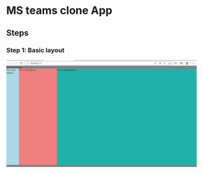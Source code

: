 # MS teams clone App



## Steps

### Step 1: Basic layout
![layout](public/imgs/1_layout.png "layout")

